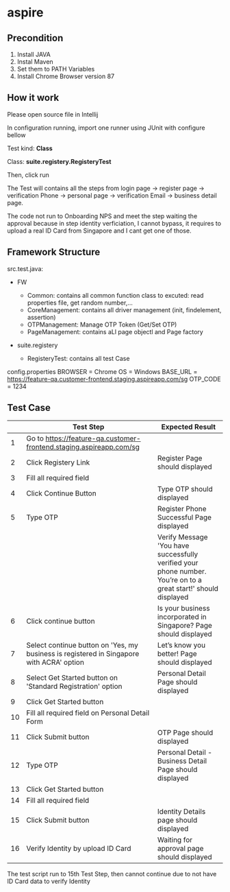 # aspire

## Precondition
1. Install JAVA
2. Instal Maven
3. Set them to PATH Variables
4. Install Chrome Browser version 87

## How it work
Please open source file in Intellij

In configuration running, import one runner using JUnit with configure bellow

Test kind: **Class**

Class: **suite.registery.RegisteryTest**

Then, click run

The Test will contains all the steps from login page -> register page -> verification Phone -> personal page -> verification Email -> business detail page.

The code not run to Onboarding NPS and meet the step waiting the approval because in step identity verficiation, I cannot bypass, it requires to upload a real ID Card from Singapore and I cant get one of those.

## Framework Structure
src.test.java:

- FW
    - Common: contains all common function class to excuted: read properties file, get random number,...
    - CoreManagement:  contains all driver management (init, findelement, assertion)
    - OTPManagement: Manage OTP Token (Get/Set OTP)
    - PageManagement: contains aLl page objectl and Page factory

- suite.registery
    - RegisteryTest: contains all test Case

config.properties
BROWSER = Chrome
OS = Windows
BASE_URL = https://feature-qa.customer-frontend.staging.aspireapp.com/sg
OTP_CODE = 1234

## Test Case

| | Test Step | Expected Result |
| ------ | ------ | ------ |
| 1 | Go to https://feature-qa.customer-frontend.staging.aspireapp.com/sg | |
| 2 | Click Registery Link | Register Page should displayed |
| 3 | Fill all required field | |
| 4 | Click Continue Button | Type OTP should displayed |
| 5 | Type OTP | Register Phone Successful Page displayed |
|   | | Verify Message 'You have successfully verified your phone number. You’re on to a great start!' should displayed |
| 6 | Click continue button | Is your business incorporated in Singapore? Page should displayed |
| 7 | Select continue button on 'Yes, my business is registered in Singapore with ACRA' option | Let’s know you better! Page should displayed |
| 8 | Select Get Started button on 'Standard Registration' option | Personal Detail Page should displayed |
| 9 | Click Get Started button | |
| 10 | Fill all required field on Personal Detail Form | |
| 11 | Click Submit button | OTP Page should displayed |
| 12 | Type OTP | Personal Detail - Business Detail Page should displayed |
| 13 | Click Get Started button | |
| 14 | Fill all required field | | 
| 15 | Click Submit button | Identity Details page should displayed |
| 16 | Verify Identity by upload ID Card | Waiting for approval page should displayed |

The test script run to 15th Test Step, then cannot continue due to not have ID Card data to verify Identity
